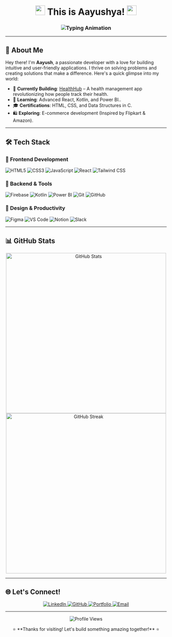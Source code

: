<h1 align="center">
  <img src="https://media.giphy.com/media/v1.Y2lkPTc5MGI3NjExZzZ5Y2F5dG5yY2Z2eWZ6eGZ5dGZ5dGZ5dGZ5dGZ5dGZ5dGZ5dGZ5dGZ5dGZ5dGZ5dGZ5dGZ5dGZ5dGZ5dGZ5dGZ5dCZlcD12MV9pbnRlcm5hbF9naWZfYnlfaWQmY3Q9Zw/hvRJCLFzcasrR4ia7z/giphy.gif" width="30px"> 
  This is Aayushya! 
  <img src="https://media.giphy.com/media/v1.Y2lkPTc5MGI3NjExZzZ5Y2F5dG5yY2Z2eWZ6eGZ5dGZ5dGZ5dGZ5dGZ5dGZ5dGZ5dGZ5dGZ5dGZ5dGZ5dGZ5dGZ5dGZ5dGZ5dGZ5dGZ5dCZlcD12MV9pbnRlcm5hbF9naWZfYnlfaWQmY3Q9Zw/hvRJCLFzcasrR4ia7z/giphy.gif" width="30px">
</h1>

<h3 align="center">
  <img src="https://readme-typing-svg.herokuapp.com?font=Fira+Code&size=26&pause=1000&color=00FF00&center=true&vCenter=true&width=600&lines=Frontend+Developer;Tech+Enthusiast;Problem+Solver;UI%2FUX+Lover;Always+Learning" alt="Typing Animation" />
</h3>

---

## 👋 **About Me**

Hey there! I'm **Aayush**, a passionate developer with a love for building intuitive and user-friendly applications. I thrive on solving problems and creating solutions that make a difference. Here's a quick glimpse into my world:

- 🚀 **Currently Building**: [HealthHub](#) – A health management app revolutionizing how people track their health.
- 🌱 **Learning**: Advanced React, Kotlin, and Power BI..
- 🎓 **Certifications**: HTML, CSS, and Data Structures in C.
- 🛍️ **Exploring**: E-commerce development (Inspired by Flipkart & Amazon).
---

## 🛠️ **Tech Stack**

### 🎨 **Frontend Development**
![HTML5](https://img.shields.io/badge/HTML5-E34F26?style=for-the-badge&logo=html5&logoColor=white)
![CSS3](https://img.shields.io/badge/CSS3-1572B6?style=for-the-badge&logo=css3&logoColor=white)
![JavaScript](https://img.shields.io/badge/JavaScript-F7DF1E?style=for-the-badge&logo=javascript&logoColor=black)
![React](https://img.shields.io/badge/React-61DAFB?style=for-the-badge&logo=react&logoColor=black)
![Tailwind CSS](https://img.shields.io/badge/Tailwind_CSS-38B2AC?style=for-the-badge&logo=tailwind-css&logoColor=white)

### 🔧 **Backend & Tools**
![Firebase](https://img.shields.io/badge/Firebase-FFCA28?style=for-the-badge&logo=firebase&logoColor=black)
![Kotlin](https://img.shields.io/badge/Kotlin-0095D5?style=for-the-badge&logo=kotlin&logoColor=white)
![Power BI](https://img.shields.io/badge/Power_BI-F2C811?style=for-the-badge&logo=power-bi&logoColor=black)
![Git](https://img.shields.io/badge/Git-F05032?style=for-the-badge&logo=git&logoColor=white)
![GitHub](https://img.shields.io/badge/GitHub-181717?style=for-the-badge&logo=github&logoColor=white)

### 🎯 **Design & Productivity**
![Figma](https://img.shields.io/badge/Figma-F24E1E?style=for-the-badge&logo=figma&logoColor=white)
![VS Code](https://img.shields.io/badge/VS_Code-007ACC?style=for-the-badge&logo=visual-studio-code&logoColor=white)
![Notion](https://img.shields.io/badge/Notion-000000?style=for-the-badge&logo=notion&logoColor=white)
![Slack](https://img.shields.io/badge/Slack-4A154B?style=for-the-badge&logo=slack&logoColor=white)

---

## 📊 **GitHub Stats**

<p align="center">
  <img src="https://github-readme-stats.vercel.app/api?username=aayush&show_icons=true&theme=radical" width="500" alt="GitHub Stats" />
  <br />
  <img src="https://github-readme-streak-stats.herokuapp.com/?user=aayush&theme=radical" width="500" alt="GitHub Streak" />
</p>

---

## 🌐 **Let's Connect!**

<p align="center">
  <a href="https://www.linkedin.com/in/lifeline024/" target="_blank">
    <img src="https://img.shields.io/badge/LinkedIn-0A66C2?style=for-the-badge&logo=linkedin&logoColor=white" alt="LinkedIn" />
  </a>
  <a href="https://github.com/lifeline024/" target="_blank">
    <img src="https://img.shields.io/badge/GitHub-181717?style=for-the-badge&logo=github&logoColor=white" alt="GitHub" />
  </a>
  <a href="https://my-portfolio024.vercel.app/" target="_blank">
    <img src="https://img.shields.io/badge/Portfolio-FF5733?style=for-the-badge&logo=website&logoColor=white" alt="Portfolio" />
  </a>
  <a href="mailto:rajaayush931@gmail.com" target="_blank">
    <img src="https://img.shields.io/badge/Email-D14836?style=for-the-badge&logo=gmail&logoColor=white" alt="Email" />
  </a>
</p>

---

<p align="center">
  <img src="https://komarev.com/ghpvc/?username=aayush&color=00FF00&style=flat-square" alt="Profile Views" />
</p>

<p align="center">
  ⭐ **Thanks for visiting! Let's build something amazing together!** ⭐
</p>
